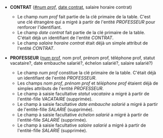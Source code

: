 - **CONTRAT** (<ins>_#num prof_</ins>, <ins>date contrat</ins>, salaire horaire contrat)
  - Le champ _num prof_ fait partie de la clé primaire de la table. C'est une clé étrangère qui a migré à partir de l'entité _PROFESSEUR_ pour renforcer l'identifiant.
  - Le champ _date contrat_ fait partie de la clé primaire de la table. C'était déjà un identifiant de l'entité _CONTRAT_.
  - Le champ _salaire horaire contrat_ était déjà un simple attribut de l'entité _CONTRAT_.

- **PROFESSEUR** (<ins>num prof</ins>, nom prof, prénom prof, téléphone prof, statut vacataire?, date embauche salarié?, échelon salarié?, salaire salarié?)
  - Le champ _num prof_ constitue la clé primaire de la table. C'était déjà un identifiant de l'entité _PROFESSEUR_.
  - Les champs _nom prof_, _prénom prof_ et _téléphone prof_ étaient déjà de simples attributs de l'entité _PROFESSEUR_.
  - Le champ à saisie facultative _statut vacataire_ a migré à partir de l'entité-fille _VACATAIRE_ (supprimée).
  - Le champ à saisie facultative _date embauche salarié_ a migré à partir de l'entité-fille _SALARIÉ_ (supprimée).
  - Le champ à saisie facultative _échelon salarié_ a migré à partir de l'entité-fille _SALARIÉ_ (supprimée).
  - Le champ à saisie facultative _salaire salarié_ a migré à partir de l'entité-fille _SALARIÉ_ (supprimée).
